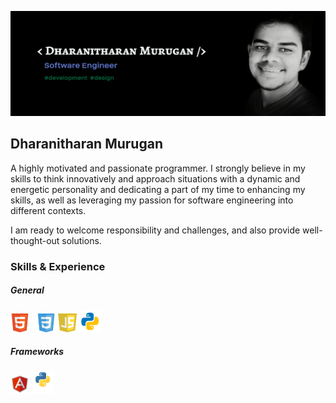 ![](https://github.com/dharanithedev/dharanithedev/blob/main/banner-final.png?raw=true)

## Dharanitharan Murugan

A highly motivated and passionate programmer. I strongly believe in my skills to think innovatively and approach situations with a dynamic and energetic personality and dedicating a part of my time to enhancing my skills, as well as leveraging my passion for software engineering into different contexts.

I am ready to welcome responsibility and challenges, and also provide well-thought-out solutions.

### Skills & Experience

##### General

<img src="https://github.com/dharanithedev/dharanithedev/blob/main/html5.png?raw=true" width="30" height="30"/> &nbsp; <img src="https://github.com/dharanithedev/dharanithedev/blob/main/css3.png?raw=true" width="30" height="30"/>  <img src="https://github.com/dharanithedev/dharanithedev/blob/main/javascript.png?raw=true" width="30" height="30"/>  <img src="https://github.com/dharanithedev/dharanithedev/blob/main/python.png?raw=true" width="35" height="35"/>

##### Frameworks

<img src="https://github.com/dharanithedev/dharanithedev/blob/main/angularjs.png?raw=true" width="30" height="30"/>  <img src="https://github.com/dharanithedev/dharanithedev/blob/main/djang.png?raw=true" width="35" height="35"/>





